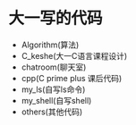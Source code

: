 # 大一写的代码
 - Algorithm(算法)
 - C_keshe(大一C语言课程设计)
 - chatroom(聊天室)
 - cpp(C prime plus 课后代码)
 - my_ls(自写ls命令)
 - my_shell(自写shell)
 - others(其他代码)
